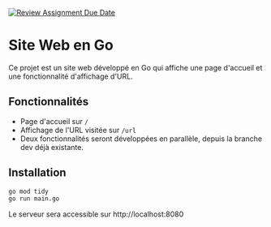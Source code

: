 [![Review Assignment Due Date](https://classroom.github.com/assets/deadline-readme-button-22041afd0340ce965d47ae6ef1cefeee28c7c493a6346c4f15d667ab976d596c.svg)](https://classroom.github.com/a/Kqm1gA2H)

# Site Web en Go

Ce projet est un site web développé en Go qui affiche une page d'accueil et une fonctionnalité d'affichage d'URL.

## Fonctionnalités

- Page d'accueil sur `/`
- Affichage de l'URL visitée sur `/url`
- Deux fonctionnalités seront développées en parallèle, depuis la branche dev déjà existante.

## Installation

```bash
go mod tidy
go run main.go
```

Le serveur sera accessible sur http://localhost:8080
